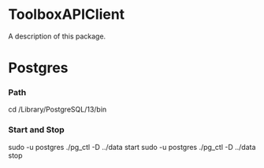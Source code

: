 # ToolboxAPIClient

A description of this package.

# Postgres

### Path
cd /Library/PostgreSQL/13/bin

### Start and Stop
sudo -u postgres ./pg_ctl -D ../data start
sudo -u postgres ./pg_ctl -D ../data stop
